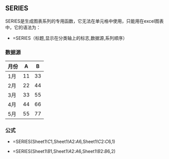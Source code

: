 ## SERIES
SERIES是生成图表系列的专用函数，它无法在单元格中使用，只能用在excel图表中，它的语法为：  

- =SERIES（标题,显示在分类轴上的标志,数据源,系列顺序）
  
### 数据源
  
月份  |  A   | B
---  | ---  | ---
1月|  11| 33
2月|  22| 44
3月|  33| 55
4月|  44| 66
5月|  55| 77

### 公式
- =SERIES(Sheet1!$C$1,Sheet1!$A$2:$A$6,Sheet1!$C$2:$C$6,1)
 
- =SERIES(Sheet1!$B$1,Sheet1!$A$2:$A$6,Sheet1!$B$2:$B$6,2)
